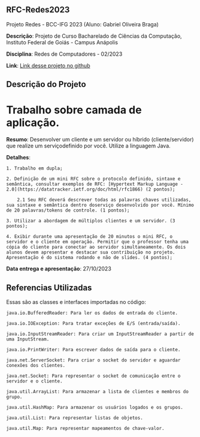 ##  RFC-Redes2023

Projeto Redes - BCC-IFG 2023 (Aluno: Gabriel Oliveira Braga)

**Descrição**: Projeto de Curso Bacharelado de Ciências da Computação, Instituto Federal de Goiás - Campus Anápolis

**Disciplina**: Redes de Computadores - 02/2023

**Link**: [Link desse projeto no github](https://github.com/GabrielOBraga/RFC-Redes2023)

## Descrição do Projeto

# Trabalho sobre camada de aplicação.

**Resumo**: Desenvolver um cliente e um servidor ou híbrido (cliente/servidor) que realize um serviçodefinido por você. Utilize a linguagem Java.

**Detalhes**:
    
    1. Trabalho em dupla;

    2. Definição de um mini RFC sobre o protocolo definido, sintaxe e semântica, consultar exemplos de RFC: [Hypertext Markup Language - 2.0](https://datatracker.ietf.org/doc/html/rfc1866) (2 pontos);

        2.1 Seu RFC deverá descrever todas as palavras chaves utilizadas, sua sintaxe e semântica dentro doserviço desenvolvido por você. Mínimo de 20 palavras/tokens de controle. (1 pontos);

    3. Utilizar a abordagem de múltiplos clientes e um servidor. (3 pontos);
    
    4. Exibir durante uma apresentação de 20 minutos o mini RFC, o servidor e o cliente em operação. Permitir que o professor tenha uma cópia do cliente para conectar ao servidor simultaneamente. Os dois alunos devem apresentar e destacar sua contribuição no projeto. Apresentação é do sistema rodando e não de slides. (4 pontos);

**Data entrega e apresentação**: 27/10/2023

## Referencias Utilizadas

Essas são as classes e interfaces importadas no código:

    java.io.BufferedReader: Para ler os dados de entrada do cliente.

    java.io.IOException: Para tratar exceções de E/S (entrada/saída).

    java.io.InputStreamReader: Para criar um InputStreamReader a partir de uma InputStream.

    java.io.PrintWriter: Para escrever dados de saída para o cliente.

    java.net.ServerSocket: Para criar o socket do servidor e aguardar conexões dos clientes.

    java.net.Socket: Para representar o socket de comunicação entre o servidor e o cliente.

    java.util.ArrayList: Para armazenar a lista de clientes e membros do grupo.

    java.util.HashMap: Para armazenar os usuários logados e os grupos.

    java.util.List: Para representar listas de objetos.
    
    java.util.Map: Para representar mapeamentos de chave-valor.
